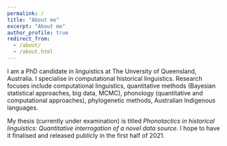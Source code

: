 ```yaml
---
permalink: /
title: "About me"
excerpt: "About me"
author_profile: true
redirect_from: 
  - /about/
  - /about.html
---
```


I am a PhD candidate in linguistics at The Unversity of Queensland, Australia. I specialise in computational historical linguistics. Research focuses include computational linguistics, quantitative methods (Bayesian statistical approaches, big data, MCMC), phonology (quantitative and computational approaches), phylogenetic methods, Australian Indigenous languages.

My thesis (currently under examination) is titled _Phonotactics in historical linguistics: Quantitative interrogation of a novel data source_. I hope to have it finalised and released publicly in the first half of 2021.
